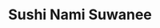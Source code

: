 ---
layout: place
title: "Sushi Nami Suwanee"
permalink: /georgia/suwanee/sushi-nami-suwanee.html
stateAbbr: GA
stateName: Georgia
cityName: Suwanee
place_id: ChIJKSwLBw6X9YgRtwzx68ilZwY
photos:
  - name: >-
      places/ChIJKSwLBw6X9YgRtwzx68ilZwY/photos/AeeoHcL7Tn6TvnTYEsRM0ltVfc7apWYloaNH1TdByXFao-L25i1DVrNM9Romp58-ZYnCz1c1FkDfN-M1ZqEaj1yjUTOpmP50ioTz4BUP9J1VAVTheeqbacXoLsCkXc1E6phArocs_peCdS6K_lV6u7Z5Q681qjwZYQJa16IBReTE0FPomr2P0u_4B_eD2_3gp30pYm7zqNuxMyKpxcReJ3Hi353ilAEhAZeeQaueHMWC1jdYNBw9GHowcVQsHx9VmH5HlYjIclWXyUvV2XyXp0MbU9CpsSOX801g45Avz6OtUDLFBdk9CLVvC6CIqIl8D7m5cyyt6KGyuQm-ouhmNa9R3rRYNLJYhS6PBq51vKOBKsHuNbJ-meV1XyL4m5xo3KUJ3yFY5jS2zxosquwqaxii_QS8KH4GxMfTkUuLaZahqfg
    widthPx: 3024
    heightPx: 4032
    authorAttributions:
      - displayName: Kaia Isbell (NorthMetroEateries)
        uri: https://maps.google.com/maps/contrib/101516378491549953161
        photoUri: >-
          https://lh3.googleusercontent.com/a-/ALV-UjXlBEpVG-KWtufaX87Y6ICsl8kVtspk0MBD_8CPpe3sRXWO8vjv=s100-p-k-no-mo
    flagContentUri: >-
      https://www.google.com/local/imagery/report/?cb_client=maps_api_places.places_api&image_key=!1e10!2sCIHM0ogKEICAgICTi9rAIg&hl=en-US
    googleMapsUri: >-
      https://www.google.com/maps/place//data=!3m4!1e2!3m2!1sCIHM0ogKEICAgICTi9rAIg!2e10!4m2!3m1!1s0x88f5970e070b2c29:0x667a5c8ebf10cb7
  - name: >-
      places/ChIJKSwLBw6X9YgRtwzx68ilZwY/photos/AeeoHcKuAVbCkinN3LQaVi_ACAXRI_e2MzE44fni1v_rj-IaCjnppOfwtUC5MM63M3BdVFWyPfwDrTohsY74632qbXHprgPMkEkOHIPQD0iiPZ2KYxb3cq0hrXq1gQjg8xoUDleyiUIy7n_imieK9VrWrloXAh_iD1a-6CJIwCHP4CJUnszhlRMjP_1fQ5io2yauvP6ZQCrLxiApM0P91iAffCSpbQwNrGcaFhwSdUoMSPmt36Gr3a7DXo6i2yyWZk_FO13js9Xmr-gP73Zr4kuem__7-vxxQeZnIy-ucKJFm-L71UHMsE9owG6j0sohN57EVa7saqtLJq7Ro59QP0h0f53uBg2PfdYfmv_SujuHAsu1PT5Ow0WcFEekbt-8htcQ-LA6y3qquZRxeCossJCTbS8kkJyRdmuWEhX6zT9L4ehbzA
    widthPx: 2880
    heightPx: 2160
    authorAttributions:
      - displayName: Wei Wu
        uri: https://maps.google.com/maps/contrib/111159584657364422718
        photoUri: >-
          https://lh3.googleusercontent.com/a-/ALV-UjUkt1DdL9R8ERIgL32q7Fcx_u4X5S5OfOquADTPLv0-HxumfWXT=s100-p-k-no-mo
    flagContentUri: >-
      https://www.google.com/local/imagery/report/?cb_client=maps_api_places.places_api&image_key=!1e10!2sCIHM0ogKEICAgICB8ez0cg&hl=en-US
    googleMapsUri: >-
      https://www.google.com/maps/place//data=!3m4!1e2!3m2!1sCIHM0ogKEICAgICB8ez0cg!2e10!4m2!3m1!1s0x88f5970e070b2c29:0x667a5c8ebf10cb7
  - name: >-
      places/ChIJKSwLBw6X9YgRtwzx68ilZwY/photos/AeeoHcId3ou-kUaCCC117C6UlhqPnualaG9n2BPlik6AZ_HJG2KJd1ja5Dj1cH5sPvoKWnrddQjjuHB4T6CVVvYrNkNKVV56SoVqLev8X8jfBYxHA9-S3MjGnMy_cKR_Nj5mw55w6CuIhkobU9FBqbItjB7-h0O8Uhrz0jtiXJ1Oc4_KhOC5DiDDBc1YIaa-tYXZ4vPuqXzQuKf10weRQhEkE43SXPki-wY3L6fKRckoOM2je3VO40gsz-i7DgtoKPcuATb4W0VNSe9YhVcmTqQfo7kDAHzaQ4gQqD9-aM27mE5jaGJweQV8OoZZ1axiRFWVtwv7keNUfZ7ISDYTMMDxivzBrPzlsb3_EOgxS5yyXz75w5l67xqb0IZxwsPTsiX4-83gkDTqZOu9HAcWo3X5q1fgXlJreeBOIN11EtvSEVPRx6-x
    widthPx: 4080
    heightPx: 3072
    authorAttributions:
      - displayName: Aaron Sogoian
        uri: https://maps.google.com/maps/contrib/116402889158723803183
        photoUri: >-
          https://lh3.googleusercontent.com/a-/ALV-UjVJT1LriOrKSSKAusJgWv7_tSS_dM_hfzOOWGu0IIEnB9kCnnq8=s100-p-k-no-mo
    flagContentUri: >-
      https://www.google.com/local/imagery/report/?cb_client=maps_api_places.places_api&image_key=!1e10!2sCIHM0ogKEICAgIDd3rKa2gE&hl=en-US
    googleMapsUri: >-
      https://www.google.com/maps/place//data=!3m4!1e2!3m2!1sCIHM0ogKEICAgIDd3rKa2gE!2e10!4m2!3m1!1s0x88f5970e070b2c29:0x667a5c8ebf10cb7
  - name: >-
      places/ChIJKSwLBw6X9YgRtwzx68ilZwY/photos/AeeoHcKVL4dfBExWITK_D-h27CrcIhuZZmZRuoG6lSOCMvKbeRNlWA9WTLpMoaOrrHhVbYVSODW_AazjKgm40NsMCMgtpDzQSJyzvGpR27_n-7rcvLZp55GTMfoiozw_sSa37TrTS0R8dYWWoQr6sYmN9UWj9G9oj7W8EwOOwLzWbWjBzHO6t9SwBdiPyt1act_-cU2PcgJG-R0TrCv24ITnSV-EfMulPyDqfBBP4XaMHzoqq6HME5gKxBA7_hxpKgq8cG4FAtInkKbQjHtaxZDktDkWygEFmsIDPLgjx3kFa3ct2wd_0U2wm9BhxAGKzWu9rE8zLdycW_BcLrQyBkXdJC7TpSlKIFrk_kYFtLgVCp2GtaJ1hFojP9G9qSfx6jncLTUWinvspHahLcHdamzgjn3tPrO-aLBf2ma7IUM3XtA
    widthPx: 3024
    heightPx: 4032
    authorAttributions:
      - displayName: Jonathan Perkins
        uri: https://maps.google.com/maps/contrib/112154056957999525615
        photoUri: >-
          https://lh3.googleusercontent.com/a-/ALV-UjUAzIJmQxP3X351tGg6p_znRPx5Yje5lHtyWCKQnN5fW0END6NS=s100-p-k-no-mo
    flagContentUri: >-
      https://www.google.com/local/imagery/report/?cb_client=maps_api_places.places_api&image_key=!1e10!2sCIHM0ogKEICAgIDBtvXgDQ&hl=en-US
    googleMapsUri: >-
      https://www.google.com/maps/place//data=!3m4!1e2!3m2!1sCIHM0ogKEICAgIDBtvXgDQ!2e10!4m2!3m1!1s0x88f5970e070b2c29:0x667a5c8ebf10cb7
  - name: >-
      places/ChIJKSwLBw6X9YgRtwzx68ilZwY/photos/AeeoHcLN6pbm5l2J3ncUUCQva3eVbv9H-MDP1yRWxNSn_gx7QbjXAZr5h0S16cgDLpFQsKL0dd-6HEO_E1nP91lfsZK6T5RNqj7LGh1k7nS_whqNCrEVHxj0TZqppe4SxHi2lw8eiiQLa9kXCTugDdxe3TvvBVq5OayMbyZQb0cynkZCsBk1L_dRly-UtALYlyuBL9tSUemYqxdro7ynOE8T56y0pAQQ08LqmIsKIpDNadcANd0H0PLeKoc_bYtmgzqR9IMBohJ15ZwNJPuHXut86udrHGdC9xo9hWahEabfT5FAXx8N2lw5TH9xOB4S3XbYhjlnaXlzeYZqIugPKB7pXW3ibcKoaJ-ZBDaV8s3CZGIYZ-_zNm2pRodv10UISwiT0VAYroLzbsqXw77bF5Isjj1FX82haZvykR1no7_1hZCzUlvG
    widthPx: 4000
    heightPx: 3000
    authorAttributions:
      - displayName: Jennifer G
        uri: https://maps.google.com/maps/contrib/115350589937928726562
        photoUri: >-
          https://lh3.googleusercontent.com/a-/ALV-UjXVVOt9xvVCawIf1dhkI5NGEjw7lURutbkMnux1nQX3NWNTUm8vtg=s100-p-k-no-mo
    flagContentUri: >-
      https://www.google.com/local/imagery/report/?cb_client=maps_api_places.places_api&image_key=!1e10!2sCIHM0ogKEICAgIDW_oaumgE&hl=en-US
    googleMapsUri: >-
      https://www.google.com/maps/place//data=!3m4!1e2!3m2!1sCIHM0ogKEICAgIDW_oaumgE!2e10!4m2!3m1!1s0x88f5970e070b2c29:0x667a5c8ebf10cb7
  - name: >-
      places/ChIJKSwLBw6X9YgRtwzx68ilZwY/photos/AeeoHcKk9sUQ-cQr56RPahVuTKsulyLNbCAmF4BPtWeNao9CNy5N6W8ETcZnDocJ3wMXztOpLWCoA164qiE77XnM2ZJqBoMjJgme3UCOuCu0ui1fSXsKyAEm3Mmz4_zM6_TDVhVQn5KGDqbxxFA91PpF78pGB8yuWuBaCbvK0mnqNLBKfFwZrGVBdH0DafA7ZY_YllYXut3N_UnFT4ZfHuEx1xagcyiePlfbl4P_hbt4tfvPJHug3kWXrPnTfBcH_cWj-PEdtk7sbGRnnRFv56QY-S5m2MPHBFVbcEsYwwX77lP1_i44uCUy-DpnRTnA2guuGzsKIE5w3Oy4upqn8VTvabm8pNRXDZX8aSRu9DsGKXi4xZGDnSXERm6hl-s8yXl4gmocHOzj-BVsAJ2RJfguVfeaZbU8GEmBGFhbvwIXoxdAVKo
    widthPx: 4032
    heightPx: 3024
    authorAttributions:
      - displayName: Naveen S
        uri: https://maps.google.com/maps/contrib/116612668337336644927
        photoUri: >-
          https://lh3.googleusercontent.com/a-/ALV-UjWugvxqn9rCiNV56sQoVPmzeq4WHd2QdEjQxXgDVkfYlnK5Ve4=s100-p-k-no-mo
    flagContentUri: >-
      https://www.google.com/local/imagery/report/?cb_client=maps_api_places.places_api&image_key=!1e10!2sCIHM0ogKEICAgIC2lr3SqwE&hl=en-US
    googleMapsUri: >-
      https://www.google.com/maps/place//data=!3m4!1e2!3m2!1sCIHM0ogKEICAgIC2lr3SqwE!2e10!4m2!3m1!1s0x88f5970e070b2c29:0x667a5c8ebf10cb7
  - name: >-
      places/ChIJKSwLBw6X9YgRtwzx68ilZwY/photos/AeeoHcJCl-48r80cvP5mBn9i_wxCdJOnUqF4AVeRgHs1Ble_DwLTWmQqmdO1dP7TfSMVy33ZovGH3UTR4RaCQ4rY1DISBUELQNwhGEaluaL33sxW-O6PXOfYotERnN2uFI5JGL1ftvxLegHIi2mJdT9b7MP1Pj5lKwhA-QljENR9lGDfZPkXPB1_Ol_Bpn0x-Z2eCHJaGh6YFE3cgmS69xjQGAW4c2r2In96e7MuXrfu9f6FBfiSSHeCYeiE1Pr8US8zYBWWWG8rnipXFWU8GhoIp8LUzyrMDr0eLkaTULEQgDN-ucrp_smZ4_YYv4xgR9DxszJU8Ry5DGtlOQ6NiuZMSaad78HkldOxlvM2NO-ZwY-IyeiyoqA6b1Mvx1oXFWOXhvllW7mK6oy_Q3apzNSveQeOtFnYAPUE5FYHp0fWjlXU6Q
    widthPx: 4032
    heightPx: 3024
    authorAttributions:
      - displayName: Rae Lee (Raeworld)
        uri: https://maps.google.com/maps/contrib/107062783874619680982
        photoUri: >-
          https://lh3.googleusercontent.com/a-/ALV-UjXRZtpspbAmGfhqqvDIYRN1hgCsNJMYqpUJahmacn_PkgG2F97_IQ=s100-p-k-no-mo
    flagContentUri: >-
      https://www.google.com/local/imagery/report/?cb_client=maps_api_places.places_api&image_key=!1e10!2sCIHM0ogKEICAgIDm5br1Cg&hl=en-US
    googleMapsUri: >-
      https://www.google.com/maps/place//data=!3m4!1e2!3m2!1sCIHM0ogKEICAgIDm5br1Cg!2e10!4m2!3m1!1s0x88f5970e070b2c29:0x667a5c8ebf10cb7
  - name: >-
      places/ChIJKSwLBw6X9YgRtwzx68ilZwY/photos/AeeoHcIL15kYSKVKWg405hKaGZf7V9f3Z6iyRjVbv6zwhliJQ-5iKqjqgfKOK6bIW6SfJbyHMEE0r4o6kqN6DAqi6ebpvywiJw2ROWOjhjGxyhBcmPD6-iaByslYc-50fi4RbFb3_ITyNsWHLCSTS7sng841s37FpjnHuTwKxZLSQabmUX4TZl3AqEcmH946v_InWuPTwk3Z8WzZmzOdZTnUm50FVZHeWxZI74NOI2yjazZeH_2OftMoGW_XTcNKaeIztdkavGHo3dUK60rAiytD1oMoHtsxzh4NNC7ouYIHLJP154SUD4nR9HXL5lGkUr64DpydqcLtxv3psKVxOf1nB5mBy8ila1ErqVhZh5-54bQTk6V_SabhXTwjDP1V8DjbQtvQLmbGwMW97HdWbY7se2KwvU_ONbrZHNLoTAawzrSi1Rih
    widthPx: 4032
    heightPx: 3024
    authorAttributions:
      - displayName: Kevin S
        uri: https://maps.google.com/maps/contrib/107573776541510632535
        photoUri: >-
          https://lh3.googleusercontent.com/a-/ALV-UjW8sERpjC7fitXsE2DFUpBjaSXE7PMwHQlLsLWjQ3ZxXO6Gitoo=s100-p-k-no-mo
    flagContentUri: >-
      https://www.google.com/local/imagery/report/?cb_client=maps_api_places.places_api&image_key=!1e10!2sCIHM0ogKEICAgID1prawpAE&hl=en-US
    googleMapsUri: >-
      https://www.google.com/maps/place//data=!3m4!1e2!3m2!1sCIHM0ogKEICAgID1prawpAE!2e10!4m2!3m1!1s0x88f5970e070b2c29:0x667a5c8ebf10cb7
  - name: >-
      places/ChIJKSwLBw6X9YgRtwzx68ilZwY/photos/AeeoHcKVHP7o0tt4DKSJgefxyCweq6qVg4i5CQb1mY7O3SH9YySRUcLlRhlLmcbV9dg-ud3b_Zo6LEqdsfzhd3bYPCqYMbjMYhHvJpURjHfbUAsFtAZxtlxHX-wlE80O8nOATh8bbLZTLUPPE-yHM5pmCfKl06yCME2rJJmS8o5FgAmwaDmeprJzpdQkauJisRnFjc-AGp-XtfkLkIzZcART7MSGTqyKdyZSTaM5cNd3nh9TMGVTalmanmkZQKpDvfH4ECS6rHgzSvm8h-osSlXd6jWzDtFRbEaPIGz56JwQGjbuM8NDnv41rNTgA-So0LsBwoIUh0jrUL7xQY_Fo3k8ifCMqqy0GVlbaMZlk61H1qBK_dmJi2JTNfoHHX6V8WW8wnCxZKn4BLvgbh6pdkcG98hhgQGkLVJH3vrHcrQH-X0EImD-
    widthPx: 2880
    heightPx: 2160
    authorAttributions:
      - displayName: Wei Wu
        uri: https://maps.google.com/maps/contrib/111159584657364422718
        photoUri: >-
          https://lh3.googleusercontent.com/a-/ALV-UjUkt1DdL9R8ERIgL32q7Fcx_u4X5S5OfOquADTPLv0-HxumfWXT=s100-p-k-no-mo
    flagContentUri: >-
      https://www.google.com/local/imagery/report/?cb_client=maps_api_places.places_api&image_key=!1e10!2sCIHM0ogKEICAgICB8ez0sgE&hl=en-US
    googleMapsUri: >-
      https://www.google.com/maps/place//data=!3m4!1e2!3m2!1sCIHM0ogKEICAgICB8ez0sgE!2e10!4m2!3m1!1s0x88f5970e070b2c29:0x667a5c8ebf10cb7
  - name: >-
      places/ChIJKSwLBw6X9YgRtwzx68ilZwY/photos/AeeoHcJ1yXUdRIBBam_hbedWdquSMBEzMb7nEln-roMkIYhhEuzW7PdLpqd7gxb--_NcOvXPQDP7p-_yShy2qX9p-YFddilweZigOI9AFECAMxUBO4NmpDt75nHn1VKduKcndqhBEcaZXrRn6bja7C0oEXVKP3Ma1wd-MxIlVyUrzd8HN8PfEFz0Tj5_wOB6cV-VfOsSEsW1-8mS19_F8j8v9miit8BEEhBH_gd6aUMmNtib2DEGf0pSb7rxxQTNJZr-yfLa-0x9h21nh3v4hmYV9P7jBCE7bFzak1PWrKhQ16_OWG7v069B6cMFyXaMqJPSClI_zm0c2v-HzUPnerSP7kTz1guUiZ6yMIK2oG7MFHGuaegVbl1MvQ0R5zsPiLtAiTa1VGE2EuifK9wNS1Uf0Yrvy0w5u1B1cL4jPxmSJkqAEJWm
    widthPx: 3024
    heightPx: 4032
    authorAttributions:
      - displayName: M Avery (Tilah)
        uri: https://maps.google.com/maps/contrib/118025559850146968168
        photoUri: >-
          https://lh3.googleusercontent.com/a-/ALV-UjV_KNN-Gu45KSq-kc8Omg8JYv3AjcdU8V0AxfzsoUm4qjGx_Pesuw=s100-p-k-no-mo
    flagContentUri: >-
      https://www.google.com/local/imagery/report/?cb_client=maps_api_places.places_api&image_key=!1e10!2sCIHM0ogKEICAgIDxreKX8gE&hl=en-US
    googleMapsUri: >-
      https://www.google.com/maps/place//data=!3m4!1e2!3m2!1sCIHM0ogKEICAgIDxreKX8gE!2e10!4m2!3m1!1s0x88f5970e070b2c29:0x667a5c8ebf10cb7
address: 4369 Suwanee Dam Rd Suite 101, Suwanee, GA 30024, USA
street: 4369 Suwanee Dam Rd Suite 101
city: Suwanee
state: GA
zip: '30024'
country: USA
neighborhood: null
latitude: '34.065432'
longitude: '-84.075454'
accessibility_options:
  wheelchairAccessibleParking: true
  wheelchairAccessibleEntrance: true
  wheelchairAccessibleRestroom: true
  wheelchairAccessibleSeating: true
business_status: OPERATIONAL
name: Sushi Nami Suwanee
google_maps_links:
  directionsUri: >-
    https://www.google.com/maps/dir//''/data=!4m7!4m6!1m1!4e2!1m2!1m1!1s0x88f5970e070b2c29:0x667a5c8ebf10cb7!3e0
  placeUri: https://maps.google.com/?cid=461519769199250615
  writeAReviewUri: >-
    https://www.google.com/maps/place//data=!4m3!3m2!1s0x88f5970e070b2c29:0x667a5c8ebf10cb7!12e1
  reviewsUri: >-
    https://www.google.com/maps/place//data=!4m4!3m3!1s0x88f5970e070b2c29:0x667a5c8ebf10cb7!9m1!1b1
  photosUri: >-
    https://www.google.com/maps/place//data=!4m3!3m2!1s0x88f5970e070b2c29:0x667a5c8ebf10cb7!10e5
primary_type: Sushi Restaurant
opening_hours:
  regular: null
  current: null
secondary_opening_hours:
  regular:
    weekdayDescriptions: null
    type: null
  current:
    weekdayDescriptions: null
    type: null
phone: null
price_level: null
price_range: null
rating: null
rating_count: 0
website: null
description: null
reviews: null
parking_options: null
payment_options: null
allow_dogs: null
curbside_pickup: null
delivery: null
dine_in: null
good_for_children: null
good_for_groups: null
good_for_sports: null
live_music: null
menu_for_children: null
outdoor_seating: null
reservable: null
restroom: null
serves_beer: null
serves_breakfast: null
serves_brunch: null
serves_cocktails: null
serves_coffee: null
serves_dinner: null
serves_dessert: null
serves_lunch: null
serves_vegetarian_food: null
serves_wine: null
takeout: null

---